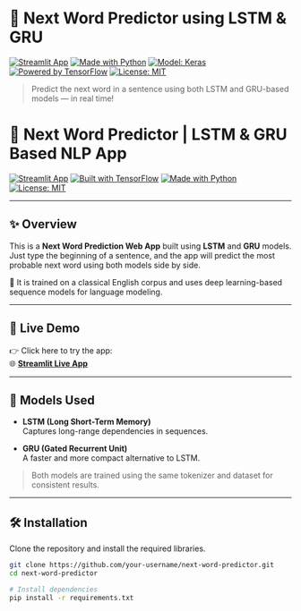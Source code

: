 # 🔮 Next Word Predictor using LSTM & GRU

[![Streamlit App](https://img.shields.io/badge/Live-App-success?logo=streamlit)](https://kfjhvh2skgdpthmrnitgdc.streamlit.app/)
[![Made with Python](https://img.shields.io/badge/Made%20with-Python-blue?logo=python)](https://www.python.org/)
[![Model: Keras](https://img.shields.io/badge/Model-Keras-red?logo=keras)](https://keras.io/)
[![Powered by TensorFlow](https://img.shields.io/badge/Powered%20by-TensorFlow-orange?logo=tensorflow)](https://www.tensorflow.org/)
[![License: MIT](https://img.shields.io/badge/License-MIT-green.svg)](LICENSE)

> Predict the next word in a sentence using both LSTM and GRU-based models — in real time!

# 🔮 Next Word Predictor | LSTM & GRU Based NLP App

[![Streamlit App](https://img.shields.io/badge/Launch%20App-Click%20Here-success?style=for-the-badge&logo=streamlit)](https://kfjhvh2skgdpthmrnitgdc.streamlit.app/)
[![Built with TensorFlow](https://img.shields.io/badge/TensorFlow-Used-orange?logo=tensorflow)](https://www.tensorflow.org/)
[![Made with Python](https://img.shields.io/badge/Made%20with-Python-blue?logo=python)](https://www.python.org/)
[![License: MIT](https://img.shields.io/badge/License-MIT-green.svg)](LICENSE)

---

## ✨ Overview

This is a **Next Word Prediction Web App** built using **LSTM** and **GRU** models. Just type the beginning of a sentence, and the app will predict the most probable next word using both models side by side.

🎯 It is trained on a classical English corpus and uses deep learning-based sequence models for language modeling.

---

## 🔗 Live Demo

👉 Click here to try the app:  
🌐 **[Streamlit Live App](https://kfjhvh2skgdpthmrnitgdc.streamlit.app/)**

---

## 🧠 Models Used

- **LSTM (Long Short-Term Memory)**  
  Captures long-range dependencies in sequences.

- **GRU (Gated Recurrent Unit)**  
  A faster and more compact alternative to LSTM.

> Both models are trained using the same tokenizer and dataset for consistent results.

---

## 🛠️ Installation

Clone the repository and install the required libraries.

```bash
git clone https://github.com/your-username/next-word-predictor.git
cd next-word-predictor

# Install dependencies
pip install -r requirements.txt
